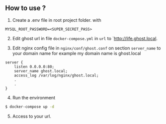 ## How to use ?

1. Create a .env file in root project folder. with

```
MYSQL_ROOT_PASSWORD=<SUPER_SECRET_PASS>
```

2. Edit ghost url in file `docker-compose.yml` in `url` to `http://life.ghost.local.

3. Edit nginx config file in `nginx/conf/ghost.conf` on section `server_name` to your domain name for example my domain name is ghost.local

```
server {
    listen 0.0.0.0:80;
    server_name ghost.local;
    access_log /var/log/nginx/ghost.local;
    .
    .
}
```

4. Run the environment

```bash
$ docker-compose up -d
```

5. Access to your url.